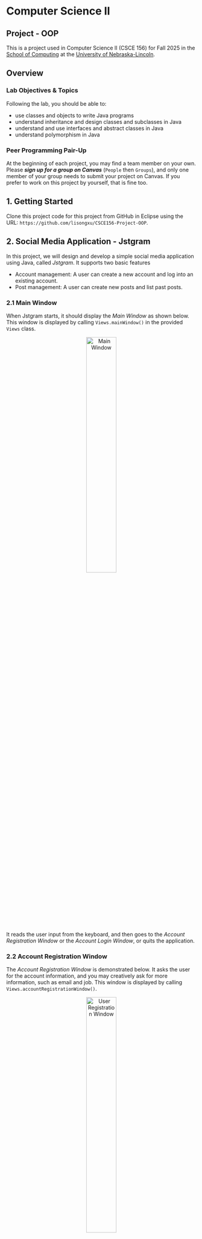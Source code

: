 # Computer Science II
## Project - OOP

This is a project used in Computer Science II (CSCE 156) for Fall 2025 
in the [School of Computing](https://computing.unl.edu) 
at the [University of Nebraska-Lincoln](https://www.unl.edu).

## Overview

### Lab Objectives & Topics
Following the lab, you should be able to:
* use classes and objects to write Java programs
* understand inheritance and design classes and subclasses in Java
* understand and use interfaces and abstract classes in Java
* understand polymorphism in Java


### Peer Programming Pair-Up

At the beginning of each project, you may find a team member on your own.  Please ***sign
up for a group on Canvas*** (`People` then `Groups`), and only one member of your group needs to
submit your project on Canvas. If you prefer to work on this project by yourself, that is fine too.


## 1. Getting Started

Clone this project code for this project from GitHub in Eclipse using the
URL: `https://github.com/lisongxu/CSCE156-Project-OOP`. 


## 2. Social Media Application - Jstgram


In this project, we will design and develop a simple social media application using Java, called *Jstgram*. It supports two basic features

* Account management: A user can create a new account and log into an existing account.  
* Post management: A user can create new posts and list past posts.  


### 2.1 Main Window

When Jstgram starts, it should display the *Main Window* as shown below. This window is displayed by calling `Views.mainWindow()` in the provided `Views` class.

<p align="center">
<img src="images/main_win.png" alt="Main Window" width="40%"/>
</p>  

It reads the user input from the keyboard, and then goes to the *Account Registration Window* or the *Account Login Window*, or quits the application.

### 2.2 Account Registration Window

The *Account Registration Window* is demonstrated below. It asks the user for the account information, and you may creatively ask for more information, such as email and job. This window is displayed by calling `Views.accountRegistrationWindow()`.

<p align="center">
<img src="images/user_registration_win.png" alt="User Registration Window" width="40%"/>
</p>  
 
After creating an account, Jstgram goes back to the *Main Window* so that a user can log in or create other new accounts.


### 2.3 Account Login Window

The *Account Login Windows* with successful login and failed login are demonstrated below. Jstgram asks for the username and password, and then compares them with the existing account information in `accounts`. This window is displayed by calling `Views.accountLoginWindow()`.


<p align="center">
<img src="images/login_win_succ.png" alt="Login" width="40%"/> 
<img src="images/login_win_failed.png" alt="Login" width="40%"/>
</p>  

If the typed username and password match with an existing account,  this account is the current account and Jstgram goes to the *Post View Window* for the account; otherwise, it goes to the *Main Window*. Note that, at any time, there is at most one current account. 


### 2.4 Post View Window

The *Post View Window* lists all the past posts by all accounts in the descending chronological order (most recent first), and then asks the user to create a new post, log out of the current account, or quit the application. Below is a possible *Post View Window* with a total of 4 posts when the current user is Bob. This window is displayed by calling `Views.postViewWindow()`.


<p align="center">
<img src="images/post_view_win.png" alt="Post View" width="40%"/>
</p>  

After reading the user input, Jstgram 
* navigates to the *New Post Window* to create a new post
* or logs out of the current account and goes back to the *Main Window*
* or quits the application. 



### 2.5  New Post Window

The *New Post Window* allows a user to create either a text post `T` or a text art post `A`. This window is displayed by calling `Views.newPostWindow()`.

Below is a demonstration where Bob selects `T` and then types a text post.

<p align="center">
<img src="images/txt_post.png" alt="New text Post" width="40%"/>
</p>  

Below is a demonstration where Bob selects `A` and then chooses the second one in the 4 predefined text art options. These text art options are defined as a `List<String[]>` constant `OPTIONS` in class `TextArtPost`. You are welcome to modify and add more text art options. The window of text art options is displayed by calling `Views.displayTextArtOptions()`.

<p align="center">
<img src="images/textart_post.png" alt="New text art Post" width="40%"/>
</p>  


After creating a post, Jstgram returns to the *Post View Window*.


  

## 3. Project Requirements


### 3.1 Classes

You are provided with the following fully completed classes:
* the `Views` class, which displays all the windows
* the `Post` abstract class, which is the superclass of `TextPost` and `TextArtPost` classes
* the `ContentFormatter` interface, which is an interface to format the content of a post or account

You will write and complete the following partially completed classes
* the `Account` class
* the `TextPost` class
* the `TextArtPost` class
* the `Main` class, which is the class to run the application

You are free to define and write more methods and/or classes to handle account login, handle account registration, create new posts, and list posts.

### 3.2 Class Requirements

* The `Account` Class

    * The `Account` class must have 3 or more private data fields: `private String userName`, `private String password`, and `private String phoneNumber`. Note that passwords are stored in plain text for learning purposes only in this project.
    * The `Account` class implements the corresponding public getter methods.
    * The `Account` class overrides the `getFormattedContent()` method defined in interface `ContentFormatter` to display the current user in the appropriate format. 

* The `TextPost` and `TextArtPost` Classes

    * Both the `TextPost` and `TextArtPost` classes extend abstract class `Post`, because they use the same data fields, `postTime` and `postAccount`, defined in `Post`.
    * The `TextPost` class should have a data field to store the text typed by a user.
    * The `TextArtPost` class should have a data field to store the text art chosen by a user. 
    * Both the `TextPost` and `TextArtPost` classes override the `getFormattedContent()` method defined in interface `ContentFormatter`, which `Views.viewPost()` in the *Post View Window* calls to display each post in the appropriate format. 
    * The following UML shows the relationships among `ContentFormatter`, `Post`, `TextPost`, `TextArtPost`, and `Account` classes. You are free to add more data fields and/or methods to `TextPost`, `TextArtPost`, and `Account` classes.
   
<p align="center">
<img src="images/UML.png" alt="UML Diagram" width="80%"/>
</p>  



* The `Main` Class
 
    * The `Main` class uses a `HashMap` variable `accounts` to keep track of all account information. For each key-value pair, 
the key is the account username, and the value is the corresponding account. For example, statement `accounts.put(userName, new Account(userName, password, phoneNumber))` adds a new account to `accounts`.
    * The `Main` class uses an `ArrayList<Post>` variable `postList` to store all the posts, which is the argument of method `Views.viewPost()`. 


## 4. Grading and Submitting Your Project

### 4.1 Grading by LAs

#### 4.1.1 Required features (100 points)

* (5 points) The `Account` class must have 3 (or more) private data fields: `private String userName`, `private String password`, and `private String phoneNumber` and the corresponding public getter methods, and correctly overrides the `getFormattedContent()` method. 

* (5 points) Both the `TextPost` and `TextArtPost` classes correctly override the `getFormattedContent()` method.

* (5 points) A `HashMap` variable `accounts` is used to keep track of all account information

* (5 points) An `ArrayList<Post>` variable `postList` is used to store all the posts. 
  
* (10 points) A user can successfully create a new account (username=Alice, password=pass123), and then successfully log into the account.

* (10 points) Alice can then successfully create a new text post and the *Post View Window* correctly shows the post in the appropriate format as demonstrated above.

* (10 points) Alice can then successfully create a new text art post and the *Post View Window* correctly shows the post in the appropriate format as demonstrated above.

* (10 points) The *Post View Window* correctly shows these two posts in the descending order of their times (i.e., from the latest post to the oldest post).

* (10 points) When logging in using username=Bob (not created yet), it correctly reports a failed login.

* (10 points) A user can successfully create another new account (username=Bob, password=pass456), and then successfully log into the account.

* (10 points) Bob can then successfully create a new text post and a new text art post.

* (10 points) The *Post View Window* correctly shows all the posts in the descending order of their times.

#### 4.1.2 Bonus features (Additional points)

* (Bonus 5 points) Please attend lab sessions for detailed grading criteria on comments and coding style.

* (Bonus 20 points) There is a pre-registered Admin user with username `admin` and password `admin`. The Admin user can save all accounts (e.g., Alice and Bob) and all their posts to a text file (feel free to design your file format). After quitting and restarting the application, the Admin user can load the accounts and their posts from a file.

* (Bonus 10 points) A user can delete the current account, which deletes the username, password, and all the user's posts.  

* (Bonus 10 points) A user can choose how to sort the posts in the Post View Window. In addition to the default descending order of the time, a user can choose from the following additional orderings: ascending order of the time, ascending or descending order of usernames of the posts.  

### 4.2 Submitting to Canvas

Submit the following to Canvas (not Gradescope). Our LAs will manually grade them. You are welcome to demonstrate how your Jstgram works to our LAs, and they can then give you their feedback and grade your project.

1. `Project1.jar`: Follow the instructions below to generate a runnable JAR file that the LAs can execute.
   *  Step 1: Run your project at least once (create a `Launch Configuration` for step 4)
   *  Step 2: Right-click your project, and select `Export ...`
   *  Step 3: In the Java folder, select `Runnable JAR file`
   *  Step 4: In the `Runnable JAR File Specification`
       * select your project in `Launch Configuration`
       * change file name to `Project1.jar` in `Export destination`
       * select `Package required libraries into generated JAR` for `Library handling`
       * then click the `Finish` button
   * Type `java -jar Project1.jar` in the command line to test whether your JAR runs correctly.  

2. `Project1.zip`: A Zip file of all source files that the LAs can execute and check.

Incomplete submissions (e.g., missing the JAR or ZIP file) will receive a zero point. 

Again, if you plan to work with one other student on this project, please sign
up for a group on Canvas (`People` then `Groups`), and only one member of your group needs to
submit your project on Canvas.


## Credit

This project was originally designed by Jianghao Wang. Both David Ryckman and Olwen Nguyen helped to revise and improve it. 
